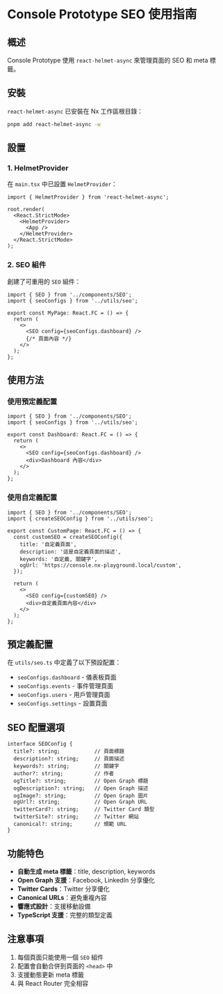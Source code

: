# Console Prototype SEO 使用指南

## 概述

Console Prototype 使用 `react-helmet-async` 來管理頁面的 SEO 和 meta 標籤。

## 安裝

`react-helmet-async` 已安裝在 Nx 工作區根目錄：

```bash
pnpm add react-helmet-async -w
```

## 設置

### 1. HelmetProvider

在 `main.tsx` 中已設置 `HelmetProvider`：

```tsx
import { HelmetProvider } from 'react-helmet-async';

root.render(
  <React.StrictMode>
    <HelmetProvider>
      <App />
    </HelmetProvider>
  </React.StrictMode>
);
```

### 2. SEO 組件

創建了可重用的 `SEO` 組件：

```tsx
import { SEO } from '../components/SEO';
import { seoConfigs } from '../utils/seo';

export const MyPage: React.FC = () => {
  return (
    <>
      <SEO config={seoConfigs.dashboard} />
      {/* 頁面內容 */}
    </>
  );
};
```

## 使用方法

### 使用預定義配置

```tsx
import { SEO } from '../components/SEO';
import { seoConfigs } from '../utils/seo';

export const Dashboard: React.FC = () => {
  return (
    <>
      <SEO config={seoConfigs.dashboard} />
      <div>Dashboard 內容</div>
    </>
  );
};
```

### 使用自定義配置

```tsx
import { SEO } from '../components/SEO';
import { createSEOConfig } from '../utils/seo';

export const CustomPage: React.FC = () => {
  const customSEO = createSEOConfig({
    title: '自定義頁面',
    description: '這是自定義頁面的描述',
    keywords: '自定義, 關鍵字',
    ogUrl: 'https://console.nx-playground.local/custom',
  });

  return (
    <>
      <SEO config={customSEO} />
      <div>自定義頁面內容</div>
    </>
  );
};
```

## 預定義配置

在 `utils/seo.ts` 中定義了以下預設配置：

- `seoConfigs.dashboard` - 儀表板頁面
- `seoConfigs.events` - 事件管理頁面
- `seoConfigs.users` - 用戶管理頁面
- `seoConfigs.settings` - 設置頁面

## SEO 配置選項

```tsx
interface SEOConfig {
  title?: string;           // 頁面標題
  description?: string;     // 頁面描述
  keywords?: string;        // 關鍵字
  author?: string;          // 作者
  ogTitle?: string;         // Open Graph 標題
  ogDescription?: string;   // Open Graph 描述
  ogImage?: string;         // Open Graph 圖片
  ogUrl?: string;           // Open Graph URL
  twitterCard?: string;     // Twitter Card 類型
  twitterSite?: string;     // Twitter 網站
  canonical?: string;       // 規範 URL
}
```

## 功能特色

- **自動生成 meta 標籤**：title, description, keywords
- **Open Graph 支援**：Facebook, LinkedIn 分享優化
- **Twitter Cards**：Twitter 分享優化
- **Canonical URLs**：避免重複內容
- **響應式設計**：支援移動設備
- **TypeScript 支援**：完整的類型定義

## 注意事項

1. 每個頁面只能使用一個 `SEO` 組件
2. 配置會自動合併到頁面的 `<head>` 中
3. 支援動態更新 meta 標籤
4. 與 React Router 完全相容 
